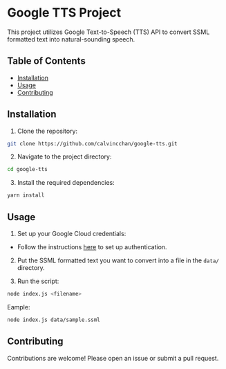 # Google TTS Project

This project utilizes Google Text-to-Speech (TTS) API to convert SSML formatted text into natural-sounding speech.

## Table of Contents

- [Installation](#installation)
- [Usage](#usage)
- [Contributing](#contributing)

## Installation

1. Clone the repository:

```sh
git clone https://github.com/calvincchan/google-tts.git
```

2. Navigate to the project directory:

```sh
cd google-tts
```

3. Install the required dependencies:

```sh
yarn install
```

## Usage

1. Set up your Google Cloud credentials:

- Follow the instructions [here](https://cloud.google.com/text-to-speech/docs/quickstart-client-libraries) to set up authentication.

2. Put the SSML formatted text you want to convert into a file in the `data/` directory.

3. Run the script:

```sh
node index.js <filename>
```

Eample:

```sh
node index.js data/sample.ssml
```

## Contributing

Contributions are welcome! Please open an issue or submit a pull request.
